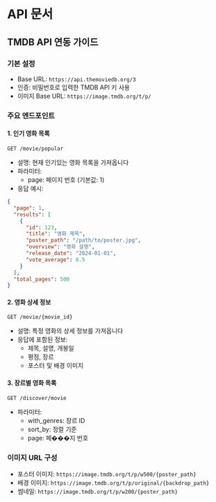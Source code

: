 # API 문서

## TMDB API 연동 가이드

### 기본 설정
- Base URL: `https://api.themoviedb.org/3`
- 인증: 비밀번호로 입력한 TMDB API 키 사용
- 이미지 Base URL: `https://image.tmdb.org/t/p/`

### 주요 엔드포인트

#### 1. 인기 영화 목록
```
GET /movie/popular
```
- 설명: 현재 인기있는 영화 목록을 가져옵니다
- 파라미터:
  - page: 페이지 번호 (기본값: 1)
- 응답 예시:
```json
{
  "page": 1,
  "results": [
    {
      "id": 123,
      "title": "영화 제목",
      "poster_path": "/path/to/poster.jpg",
      "overview": "영화 설명",
      "release_date": "2024-01-01",
      "vote_average": 8.5
    }
  ],
  "total_pages": 500
}
```

#### 2. 영화 상세 정보
```
GET /movie/{movie_id}
```
- 설명: 특정 영화의 상세 정보를 가져옵니다
- 응답에 포함된 정보:
  - 제목, 설명, 개봉일
  - 평점, 장르
  - 포스터 및 배경 이미지

#### 3. 장르별 영화 목록
```
GET /discover/movie
```
- 파라미터:
  - with_genres: 장르 ID
  - sort_by: 정렬 기준
  - page: 페���지 번호

### 이미지 URL 구성
- 포스터 이미지: `https://image.tmdb.org/t/p/w500/{poster_path}`
- 배경 이미지: `https://image.tmdb.org/t/p/original/{backdrop_path}`
- 썸네일: `https://image.tmdb.org/t/p/w200/{poster_path}`
